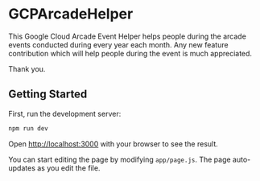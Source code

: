 
# GCPArcadeHelper

This Google Cloud Arcade Event Helper helps people during the arcade events conducted during every year each month. Any new feature contribution which will help people during the event is much appreciated.

Thank you.

## Getting Started

First, run the development server:

```bash
npm run dev

```

Open [http://localhost:3000](http://localhost:3000) with your browser to see the result.

You can start editing the page by modifying `app/page.js`. The page auto-updates as you edit the file.
